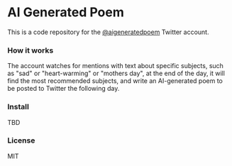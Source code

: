 # AI Generated Poem

This is a code repository for the [@aigeneratedpoem](https://twitter.com/aigeneratedpoem) Twitter account.

### How it works

The account watches for mentions with text about specific subjects, such as "sad" or "heart-warming" or "mothers day", at 
the end of the day, it will find the most recommended subjects, and write an AI-generated poem to be posted to Twitter the 
following day.

### Install

TBD

### License

MIT
